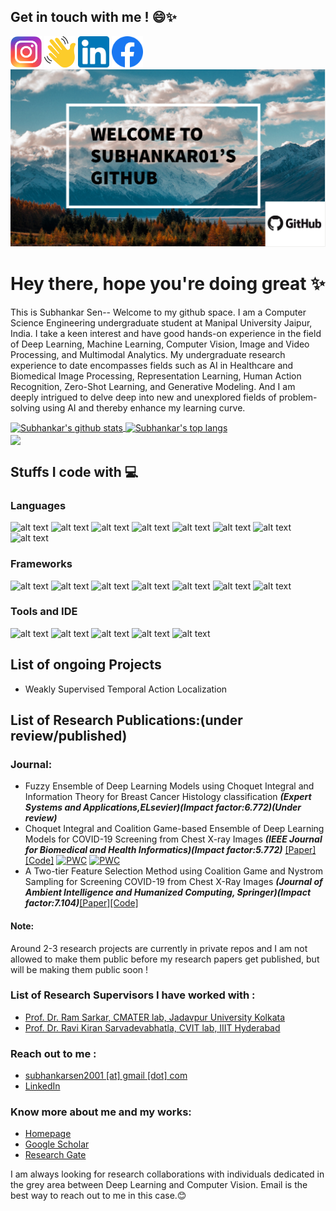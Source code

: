 
## Get in touch with me ! 😄✨
<a href="https://www.instagram.com/__subho__.py/"><img src="https://github.com/subhankar01/subhankar01/blob/main/assets/insta.png" width="50" height="50"></a> <a href="https://www.clubhouse.com/@subhankarsen"><img src="https://github.com/subhankar01/subhankar01/blob/main/assets/Clubhouse_App_Logo.svg" width="50" height="50"></a> <a href="https://www.linkedin.com/in/subhankar-sen-a62457190/"><img src="https://github.com/subhankar01/subhankar01/blob/main/assets/linkedin.png" width="50" height="50"></a> <a href="https://www.facebook.com/subhankar.sen.9809672"><img src="https://github.com/subhankar01/subhankar01/blob/main/assets/fb.png" width="50" height="50"></a>
<img src="https://github.com/subhankar01/subhankar01/blob/main/intro.png" width="1000">
 
 
# Hey there, hope you're doing great ✨

This is Subhankar Sen-- Welcome to my github space. I am a Computer Science Engineering undergraduate student at Manipal University Jaipur, India. I take a keen interest and have good hands-on experience in the field of Deep Learning, Machine Learning, Computer Vision, Image and Video Processing, and Multimodal Analytics. My undergraduate research experience to date encompasses fields such as AI in Healthcare and Biomedical Image Processing, Representation Learning, Human Action Recognition, Zero-Shot Learning, and Generative Modeling. And I am deeply intrigued to delve deep into new and unexplored fields of problem-solving using AI and thereby enhance my learning curve. 

<a href="https://github.com/anuraghazra/github-readme-stats">
  <img align="center" src="https://github-readme-stats.anuraghazra1.vercel.app/api?username=subhankar01&show_icons=true&include_all_commits=true&theme=radical" alt="Subhankar's github stats" />
</a>
<a href="https://github.com/anuraghazra/github-readme-stats">
  <img align="center" src="https://github-readme-stats.vercel.app/api/top-langs/?username=subhankar01&langs_count=8&theme=radical&layout=compact" alt="Subhankar's top langs" />
</a>
</br>
<a href="https://git.io/streak-stats">
  <img align="center" src="https://github-readme-streak-stats.herokuapp.com/?user=subhankar01&theme=omni&currStreakNum=2FD3EB&fire=pink&sideLabels=F00" />
</a>

## Stuffs I code with 💻

### Languages
![alt text](https://camo.githubusercontent.com/94be0a2e5be142925615e5821d97137a930d08fc154962ce43860f1957e6661e/68747470733a2f2f696d672e736869656c64732e696f2f62616467652f507974686f6e2d3337373641423f7374796c653d666f722d7468652d6261646765266c6f676f3d707974686f6e266c6f676f436f6c6f723d7768697465) ![alt text](https://camo.githubusercontent.com/92dcbb4224d1813060110c11e31ff35affeba6bac4e40507d6b2bfaf1647d784/68747470733a2f2f696d672e736869656c64732e696f2f62616467652f432d4138423943433f7374796c653d666f722d7468652d6261646765266c6f676f3d63266c6f676f436f6c6f723d7768697465) ![alt text](https://camo.githubusercontent.com/aa7334b9e224f94cbbebcc8378a504571fdb4c0f0fed65baaff16e551ea2093f/68747470733a2f2f696d672e736869656c64732e696f2f62616467652f432b2b2d3030353939433f7374796c653d666f722d7468652d6261646765266c6f676f3d63253262253262266c6f676f436f6c6f723d7768697465) ![alt text](https://camo.githubusercontent.com/5ca0600a870ed2fd6a5531de972a0bcbee8aa8bbb854e5dad4a153c70f910dff/68747470733a2f2f696d672e736869656c64732e696f2f62616467652f4a6176612d3030373339363f7374796c653d666f722d7468652d6261646765266c6f676f3d6a617661266c6f676f436f6c6f723d7768697465) ![alt text](https://camo.githubusercontent.com/5ebab280db21f60f8e7f33edb1948ba3c30912b0258d8fd44bf09a3d968f55d0/68747470733a2f2f696d672e736869656c64732e696f2f62616467652f4d61746c61622d3030373641383f7374796c653d666f722d7468652d6261646765266c6f676f3d6d617468776f726b73266c6f676f436f6c6f723d7768697465) ![alt text](https://camo.githubusercontent.com/f403213a346df053893f313b599c2f588bec0b124762881d5edcd4e55e41b721/68747470733a2f2f696d672e736869656c64732e696f2f62616467652f424153482d3445414132353f7374796c653d666f722d7468652d6261646765266c6f676f3d676e752d62617368266c6f676f436f6c6f723d7768697465) ![alt text](https://camo.githubusercontent.com/b13850a6f42b0112d7e2ad38cd92369a98de372c8734d8b9334644c36b77f4ad/68747470733a2f2f696d672e736869656c64732e696f2f62616467652f48544d4c2d4533344632363f7374796c653d666f722d7468652d6261646765266c6f676f3d68746d6c35266c6f676f436f6c6f723d7768697465) ![alt text](https://camo.githubusercontent.com/395bcd1fa353e86f422e5f01abf3260b8c76720be050e5f4688ab7fc7634f50f/68747470733a2f2f696d672e736869656c64732e696f2f62616467652f4353532d3135373242363f7374796c653d666f722d7468652d6261646765266c6f676f3d63737333266c6f676f436f6c6f723d7768697465)

### Frameworks
![alt text](https://camo.githubusercontent.com/29931aecfd20486b156f6d69d5e0def22964c4f2b370cb2e9999563692175a19/68747470733a2f2f696d672e736869656c64732e696f2f62616467652f54656e736f72666c6f772d4545344332433f7374796c653d666f722d7468652d6261646765266c6f676f3d74656e736f72666c6f77266c6f676f436f6c6f723d7768697465) ![alt text](https://camo.githubusercontent.com/6872b5340dba731bb9196802cd7e3437e45a9f8242d50d1b40217059fd33a249/68747470733a2f2f696d672e736869656c64732e696f2f62616467652f5079746f7263682d4430303030303f7374796c653d666f722d7468652d6261646765266c6f676f3d7079746f726368266c6f676f436f6c6f723d7768697465) ![alt text](https://camo.githubusercontent.com/1442553e2967d41bc6d8b971e66764f2a09c49541d9cd0bbbab5b28bccb9a21b/68747470733a2f2f696d672e736869656c64732e696f2f62616467652f4b657261732d4430303030303f7374796c653d666f722d7468652d6261646765266c6f676f3d6b65726173266c6f676f436f6c6f723d7768697465) ![alt text](https://camo.githubusercontent.com/2bcbc40d2ef13cebcf581cffd34b0e02fef07daacb59412127cc11c366420a95/68747470733a2f2f696d672e736869656c64732e696f2f62616467652f4f70656e43562d3543334545383f7374796c653d666f722d7468652d6261646765266c6f676f3d6f70656e6376266c6f676f436f6c6f723d7768697465) ![alt text](https://camo.githubusercontent.com/4a98dc4e237b3acf6ffaa4f6c4c3b0c2be5e80e722fe3ec8edcb8931209f79fa/68747470733a2f2f696d672e736869656c64732e696f2f62616467652f5363694b69742532304c6561726e2d4637393331453f7374796c653d666f722d7468652d6261646765266c6f676f3d7363696b69742d6c6561726e266c6f676f436f6c6f723d7768697465) ![alt text](https://camo.githubusercontent.com/4d74b36962a1b06aed5f035f2f95f131059b2b551c7e6d81630f7df7831b9f80/68747470733a2f2f696d672e736869656c64732e696f2f62616467652f446a616e676f2d3039324532303f7374796c653d666f722d7468652d6261646765266c6f676f3d646a616e676f266c6f676f436f6c6f723d7768697465) ![alt text](https://camo.githubusercontent.com/b49c4ac135bc370e5ec143125828651bd30ca7c2438741eede58cb7d4bd0f816/68747470733a2f2f696d672e736869656c64732e696f2f62616467652f666c61736b2d3030303030303f7374796c653d666f722d7468652d6261646765266c6f676f3d666c61736b266c6f676f436f6c6f723d7768697465)

### Tools and IDE
![alt text](https://camo.githubusercontent.com/42ada9cc774b9d2b4cf35691820a881d70657ae42c3a074f00c7e9add6352361/68747470733a2f2f696d672e736869656c64732e696f2f62616467652f56697375616c5f53747564696f5f436f64652d3030373844343f7374796c653d666f722d7468652d6261646765266c6f676f3d76697375616c25323073747564696f253230636f6465266c6f676f436f6c6f723d7768697465) ![alt text](https://camo.githubusercontent.com/75251632e9c74475dfb9c8a4f17b34792226384fe87ff456cb8603b4e94a15bf/68747470733a2f2f696d672e736869656c64732e696f2f62616467652f4a7570797465722d4633373632362e7376673f267374796c653d666f722d7468652d6261646765266c6f676f3d4a757079746572266c6f676f436f6c6f723d7768697465)  ![alt text](https://camo.githubusercontent.com/eda318cefcea9bc55d00c18d309eaadbfb4661d4908eba7407104b908404ac13/68747470733a2f2f696d672e736869656c64732e696f2f62616467652f7079636861726d2d3030303030303f7374796c653d666f722d7468652d6261646765266c6f676f3d7079636861726d266c6f676f436f6c6f723d7768697465) ![alt text](https://camo.githubusercontent.com/f7225a2d383180cf57b8ba875dd1331f32a1aeb6337b946d6a13eb23e7df46a2/68747470733a2f2f696d672e736869656c64732e696f2f62616467652f6769742532302d253232334646393930302e7376673f267374796c653d666f722d7468652d6261646765266c6f676f3d676974266c6f676f436f6c6f723d7768697465) ![alt text](https://camo.githubusercontent.com/55c32e9d380b5bd733ff596980321108fd1c9cdea60e71ffb9aff49b27ddfdb2/68747470733a2f2f696d672e736869656c64732e696f2f62616467652f6d61636f732d3030303030303f7374796c653d666f722d7468652d6261646765266c6f676f3d6d61636f73266c6f676f436f6c6f723d7768697465)

## List of ongoing Projects
- Weakly Supervised Temporal Action Localization
## List of Research Publications:(under review/published)

### Journal:
- Fuzzy Ensemble of Deep Learning Models using Choquet Integral and Information Theory for Breast Cancer Histology classification ***(Expert Systems and Applications,ELsevier)(Impact factor:6.772)(Under review)***
- Choquet Integral and Coalition Game-based Ensemble of Deep Learning Models for COVID-19 Screening from Chest X-ray Images ***(IEEE Journal for Biomedical and Health Informatics)(Impact factor:5.772)*** [[Paper]](https://ieeexplore.ieee.org/document/9534669/authors#authors) [[Code]](https://github.com/subhankar01/Covid-Chestxray-lambda-fuzzy) [![PWC](https://img.shields.io/endpoint.svg?url=https://paperswithcode.com/badge/choquet-integral-and-coalition-game-based/covid-19-diagnosis-on-covidx)](https://paperswithcode.com/sota/covid-19-diagnosis-on-covidx?p=choquet-integral-and-coalition-game-based) [![PWC](https://img.shields.io/endpoint.svg?url=https://paperswithcode.com/badge/choquet-integral-and-coalition-game-based/covid-19-diagnosis-on-novel-covid-19)](https://paperswithcode.com/sota/covid-19-diagnosis-on-novel-covid-19?p=choquet-integral-and-coalition-game-based)
- A Two-tier Feature Selection Method using Coalition Game and Nystrom Sampling for Screening COVID-19 from Chest X-Ray Images ***(Journal of Ambient Intelligence and Humanized Computing, Springer)(Impact factor:7.104)***[[Paper]](https://link.springer.com/article/10.1007/s12652-021-03491-4)[[Code]](https://github.com/subhankar01/covidfs-aihc)
#### Note:
Around 2-3 research projects are currently in private repos and I am not allowed to make them public before my research papers get published, but will be making them public soon !
### List of Research Supervisors I have worked with :
- [Prof. Dr. Ram Sarkar, CMATER lab, Jadavpur University Kolkata](https://scholar.google.com/citations?user=bDj0BUEAAAAJ&hl=en&oi=sra)
- [Prof. Dr. Ravi Kiran Sarvadevabhatla, CVIT lab, IIIT Hyderabad](https://scholar.google.co.in/citations?user=oLJTcXIAAAAJ&hl=en)

### Reach out to me :
- [subhankarsen2001 [at] gmail [dot] com](mailto:subhankarsen2001@gmail.com)
- [LinkedIn](https://www.linkedin.com/in/subhankar-sen-a62457190)
### Know more about me and my works:
- [Homepage](https://subhankarsen2001.wixsite.com/personalwebsite)
- [Google Scholar](https://scholar.google.com.sg/citations?user=MSXb0xoAAAAJ&hl=en)
- [Research Gate](https://www.researchgate.net/profile/Subhankar-Sen-2)

I am always looking for research collaborations with individuals dedicated in the grey area between Deep Learning and Computer Vision. Email is the best way to reach out to me in this case.😊
